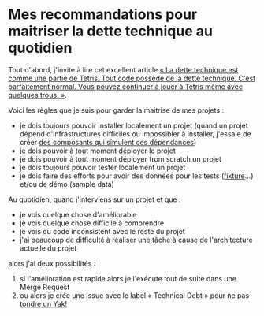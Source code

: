# Mes recommandations pour maitriser la dette technique au quotidien

Tout d'abord, j'invite à lire cet excellent article [« La dette technique est comme une partie de
Tetris. Tout code possède de la dette technique. C'est parfaitement normal. Vous pouvez continuer à jouer
à Tetris même avec quelques trous. »](https://damien.pobel.fr/post/dette-technique-partie-tetris/).

Voici les règles que je suis pour garder la maitrise de mes projets :

- je dois toujours pouvoir installer localement un projet (quand un projet dépend d'infrastructures difficiles ou impossibler à installer, j'essaie de créer [des composants qui simulent ces dépendances](https://en.wikipedia.org/wiki/Mock_object))
- je dois pouvoir à tout moment déployer le projet
- je dois pouvoir à tout moment déployer from scratch un projet 
- je dois toujours pouvoir tester localement un projet
- je dois faire des efforts pour avoir des données pour les tests ([fixture](https://en.wikipedia.org/wiki/Test_fixture#Software)...) et/ou de démo (sample data)

Au quotidien, quand j'interviens sur un projet et que :

- je vois quelque chose d'améliorable
- je vois quelque chose difficile à comprendre
- je vois du code inconsistent avec le reste du projet
- j'ai beaucoup de difficulté à réaliser une tâche à cause de l'architecture actuelle du projet

alors j'ai deux possibilités :

1. si l'amélioration est rapide alors je l'exécute tout de suite dans une Merge Request
2. ou alors je crée une Issue avec le label « Technical Debt » pour ne pas [tondre un Yak!](https://github.com/stephane-klein/personnal-notebook/blob/draft-how-i-manage-technical-debt/003-ne-tonds-pas-de-yaks.md)
